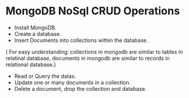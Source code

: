 # MongoDB NoSql CRUD Operations

- Install MongoDB.
- Create a database.
- Insert Documents into collections within the database.

 ( For easy understanding: collections in mongodb are similar to tables in relatinal database, documents in mongodb are similar to records in relational database.)
- Read or Query the datas.
- Update one or many documents in a collection.
- Delete a document, drop the collection and database.
